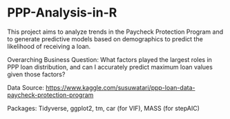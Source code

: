 # PPP-Analysis-in-R

This project aims to analyze trends in the Paycheck Protection Program and to generate predictive models based on demographics to predict the likelihood of receiving a loan.

Overarching Business Question: What factors played the largest roles in PPP loan distribution, and can I accurately predict maximum loan values given those factors?

Data Source: https://www.kaggle.com/susuwatari/ppp-loan-data-paycheck-protection-program

Packages: Tidyverse, ggplot2, tm, car (for VIF), MASS (for stepAIC)
